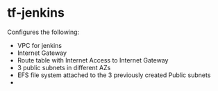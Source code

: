 # tf-jenkins
Configures the following:
* VPC for jenkins
* Internet Gateway
* Route table with Internet Access to Internet Gateway
* 3 public subnets in different AZs
* EFS file system attached to the 3 previously created Public subnets
* 